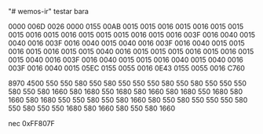 "# wemos-ir" 
testar bara

0000 006D 0026 0000 0155 00AB 0015 0015 0016 0015 0016 0015 0015 0015 0016 0015 0016 0015 0015 0015 0016 0015 0016 003F 0016 0040 0015 0040 0016 003F 0016 0040 0015 0040 0016 003F 0016 0040 0015 0015 0016 0015 0016 0015 0015 0040 0016 0015 0015 0015 0016 0015 0016 0015 0015 0040 0016 003F 0016 0040 0015 0015 0016 0040 0015 0040 0016 003F 0016 0040 0015 05EC 0155 0055 0016 0E43 0155 0055 0016 C760

8970
4500
550
550
580
550
580
550
550
550
580
550
580
550
550
550
580
550
580
1660
580
1680
550
1680
580
1660
580
1680
550
1680
580
1660
580
1680
550
550
580
550
580
1660
580
550
580
550
550
550
580
550
580
550
550
1680
580
1660
580
550
580
1660

nec 0xFF807F
